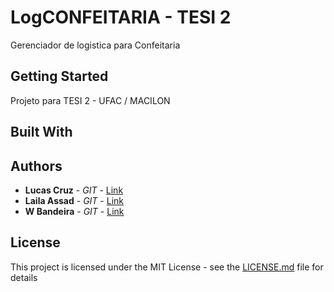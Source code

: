 # LogCONFEITARIA - TESI 2

Gerenciador de logistica para Confeitaria

## Getting Started

Projeto para TESI 2 - UFAC / MACILON

## Built With


## Authors

* **Lucas Cruz** - *GIT* - [Link](https://github.com/lucascruz)
* **Laila Assad** - *GIT* - [Link](https://github.com/apriloa)
* **W Bandeira** - *GIT* - [Link](https://github.com/wbandeira)



## License

This project is licensed under the MIT License - see the [LICENSE.md](LICENSE.md) file for details
